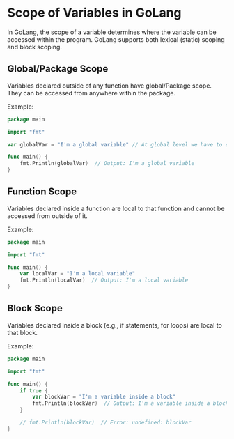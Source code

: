 # Scope of Variables in GoLang

In GoLang, the scope of a variable determines where the variable can be accessed within the program. GoLang supports both lexical (static) scoping and block scoping.

## Global/Package Scope
Variables declared outside of any function have global/Package scope. They can be accessed from anywhere within the package.

Example:
```go
package main

import "fmt"

var globalVar = "I'm a global variable" // At global level we have to explitily declare the variable,Shortend method will not work. ( varName := value)

func main() {
    fmt.Println(globalVar)  // Output: I'm a global variable
}
```

## Function Scope
Variables declared inside a function are local to that function and cannot be accessed from outside of it.

Example:
```go
package main

import "fmt"

func main() {
    var localVar = "I'm a local variable"
    fmt.Println(localVar)  // Output: I'm a local variable
}

```

## Block Scope

Variables declared inside a block (e.g., if statements, for loops) are local to that block.

Example:
```go
package main

import "fmt"

func main() {
    if true {
        var blockVar = "I'm a variable inside a block"
        fmt.Println(blockVar)  // Output: I'm a variable inside a block
    }

    // fmt.Println(blockVar)  // Error: undefined: blockVar
}
```
